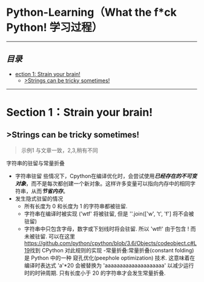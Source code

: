# Python-Learning（What the f*ck Python! 学习过程）

-----------------------------------------------------------------
***目录***
-----------------------------------------------------------------
- [ection 1: Strain your brain!](#s1)
  + [>Strings can be tricky sometimes!](#s1_1) 



-------------------------------------------------------------------
 # <s1 id ='s1'>Section 1：Strain your brain!</s1>

## <s11 id='s1_1'> >Strings can be tricky sometimes!</s11>
>  示例1 与文章一致，2,3,稍有不同

字符串的驻留与常量折叠
- 字符串驻留
  些情况下，Cpython在编译优化时，会尝试使用***已经存在的不可变对象***，而不是每次都创建一个新对象。这样许多变量可以指向内存中的相同字符串，从而***节省内存***。
- 发生隐式驻留的情况
   - 所有长度为 0 和长度为 1 的字符串都被驻留.
   - 字符串在编译时被实现 ('wtf' 将被驻留, 但是 ''.join(['w', 't', 'f'] 将不会被驻留)
   - 字符串中只包含字母，数字或下划线时将会驻留. 所以 'wtf!' 由于包含 ! 而未被驻留. 可以在这里<https://github.com/python/cpython/blob/3.6/Objects/codeobject.c#L19>找到 CPython 对此规则的实现
-常量折叠:常量折叠(constant folding) 是 Python 中的一种 窥孔优化(peephole optimization) 技术. 这意味着在编译时表达式 'a'*20 会被替换为 'aaaaaaaaaaaaaaaaaaaa' 以减少运行时的时钟周期. 只有长度小于 20 的字符串才会发生常量折叠. 
>
